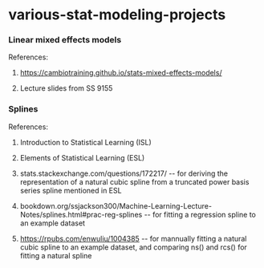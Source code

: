 # various-stat-modeling-projects

### Linear mixed effects models
References:

1. https://cambiotraining.github.io/stats-mixed-effects-models/

2. Lecture slides from SS 9155


### Splines
References:

1. Introduction to Statistical Learning (ISL)

2. Elements of Statistical Learning (ESL)

3. stats.stackexchange.com/questions/172217/ -- for deriving the representation of a natural cubic spline from a truncated power basis series spline mentioned in ESL

4. bookdown.org/ssjackson300/Machine-Learning-Lecture-Notes/splines.html#prac-reg-splines -- for fitting a regression spline to an example dataset

5. https://rpubs.com/enwuliu/1004385 -- for mannually fitting a natural cubic spline to an example dataset, and comparing ns() and rcs() for fitting a natural spline

